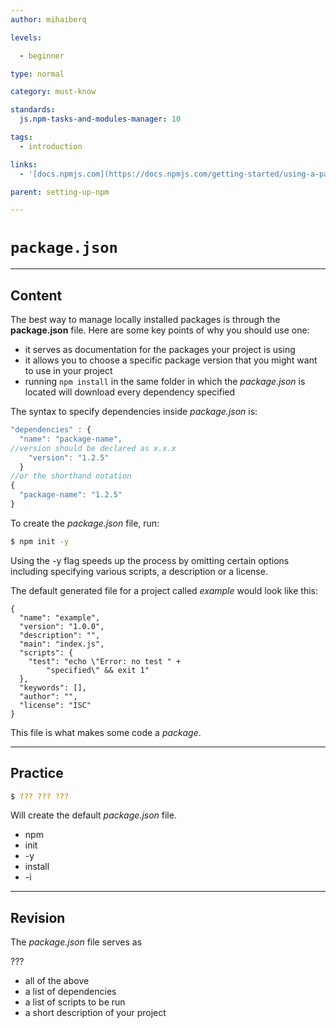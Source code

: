 ```yaml
---
author: mihaiberq

levels:

  - beginner

type: normal

category: must-know

standards:
  js.npm-tasks-and-modules-manager: 10

tags:
  - introduction

links:
  - '[docs.npmjs.com](https://docs.npmjs.com/getting-started/using-a-package.json){website}'

parent: setting-up-npm

---
```

# `package.json`

---
## Content

The best way to manage locally installed packages is through the **package.json** file. Here are some key points of why you should use one:
 - it serves as documentation for the packages your project is using
 - it allows you to choose a specific package version that you might want to use in your project
 - running `npm install` in the same folder in which the *package.json* is located will download every dependency specified

The syntax to specify dependencies inside *package.json* is:
```javascript
"dependencies" : {
  "name": "package-name",
//version should be declared as x.x.x
    "version": "1.2.5"
  }
//or the shorthand notation
{
  "package-name": "1.2.5"
}
```
To create the *package.json* file, run:
```bash
$ npm init -y
```
Using the -y flag speeds up the process by omitting certain options including specifying various scripts, a description or a license.

The default generated file for a project called *example* would look like this:
```
{
  "name": "example",
  "version": "1.0.0",
  "description": "",
  "main": "index.js",
  "scripts": {
    "test": "echo \"Error: no test " +
        "specified\" && exit 1"
  },
  "keywords": [],
  "author": "",
  "license": "ISC"
}
```
This file is what makes some code a *package*.

---
## Practice

```bash
$ ??? ??? ???
```
Will create the default *package.json* file.


* npm
* init
* -y
* install
* -i

---
## Revision

The *package.json* file serves as

???


* all of the above
* a list of dependencies
* a list of scripts to be run
* a short description of your project
